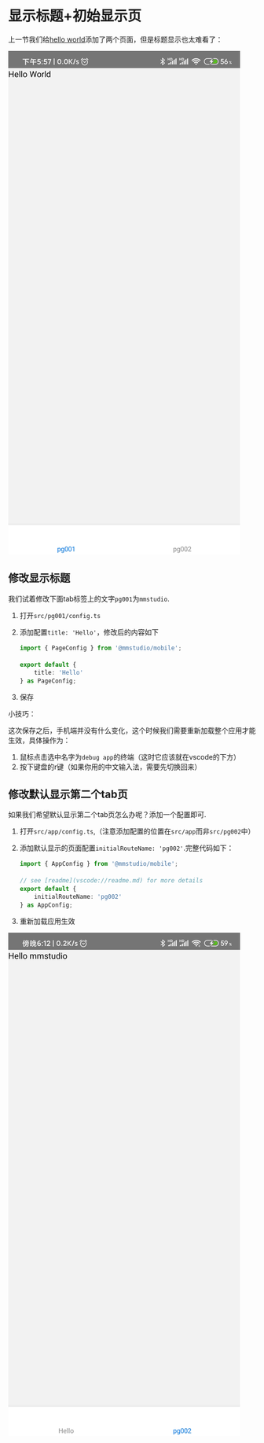 # 显示标题+初始显示页

上一节我们给[hello world](./000002)添加了两个页面，但是标题显示也太难看了：

![hw](../images/202004151759.jpg)

## 修改显示标题

我们试着修改下面tab标签上的文字`pg001`为`mmstudio`.

1. 打开`src/pg001/config.ts`
1. 添加配置`title: 'Hello'`，修改后的内容如下

	```ts
	import { PageConfig } from '@mmstudio/mobile';

	export default {
		title: 'Hello'
	} as PageConfig;
	```

1. 保存

小技巧：

这次保存之后，手机端并没有什么变化，这个时候我们需要重新加载整个应用才能生效，具体操作为：

1. 鼠标点击选中名字为`debug app`的终端（这时它应该就在vscode的下方）
1. 按下键盘的r键（如果你用的中文输入法，需要先切换回来）

## 修改默认显示第二个tab页

如果我们希望默认显示第二个tab页怎么办呢？添加一个配置即可.

1. 打开`src/app/config.ts`,（注意添加配置的位置在`src/app`而非`src/pg002`中）
1. 添加默认显示的页面配置`initialRouteName: 'pg002'`.完整代码如下：

	```ts
	import { AppConfig } from '@mmstudio/mobile';

	// see [readme](vscode://readme.md) for more details
	export default {
		initialRouteName: 'pg002'
	} as AppConfig;
	```

1. 重新加载应用生效

![init tab page](../images/202004151814.jpg)
